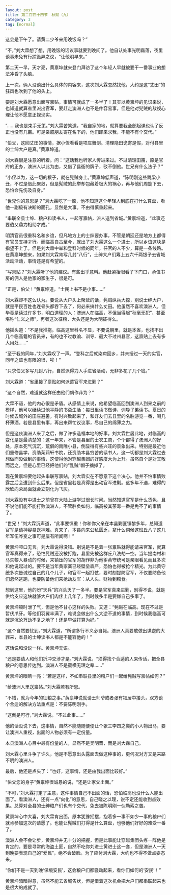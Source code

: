 ```yaml
---
layout: post
title: 第二百四十四节　秋赋（九）
category: 3
tag: [normal]
---
```


这会是下午了。请黄二少爷来用晚饭吗？”

“不，”刘大霖想了想，用晚饭的话议事就要到晚间了。他自认处事光明磊落，夜里谈事未免有行踪诡异之议，“让他明早来。”

第二天一早，天才亮，黄禀坤就来登门拜访了这个年轻人早就被要干一番事业的想法冲昏了头脑。

上一次，俩人没谈出什么具体的内容来，这次刘大霖忽然找他，大约是这“丈田”的狂风也吹到了他的头上。

要是刘大霖愿意出面写禀贴，事情可就成了一多半了！其实以黄禀坤的见识来说，也知道就算省里派出官军，要赶走澳洲人也不是件容易事，但是他对髡贼的敌视心理让他不愿意正视现实。

“……我也是束手无策。”刘大霖苦笑道，“我自家的地，就算要我全部起课也认了反正也没有几亩。可是亲戚朋友寄在名下的，他们即来求我，不能不有个交代。”

“伯父，这回丈田的事情，据小侄看看是项庄舞剑。清理隐田诡寄是假，对付县里的士绅大户是真。”黄禀坤道。

刘大霖很是注意的听着。问：“这话我也听家人传进来过。不过清理田亩，原是官府的正办，澳洲人以此为由，又借了县衙的牌子，驳不倒他。世兄有什么法子？”

“小侄以为，这一切的根子，就在髡贼身上。”黄禀坤低声道，“陈明刚这些跳梁小丑，不过是借此聚敛，但是髡贼的此举却包藏着极大的祸心，再与他们周旋下去，恐怕会先伤及自身。”

“世兄你的意思是？”刘大霖吃了一惊，他不知道这个年轻人到底在打什么算盘，看他一副极有决断的面孔，显然是大事。不由得慎重起来。

“串联全县士绅、粮户和读书人，一起写禀帖，派人送到省城。”黄禀坤道，“此事还要伯父鼎力相助才成。”

明清官员很重科名和乡谊，但凡地方上的士绅要办事，不管是朝廷还是地方上都得有官员支持才行。而临高自古至今，就出了刘大霖这么一个进士，所以乡谊这块是指望不上了。但是刘大霖中举和登科时候的同年，任官的人不少，算是一条线路。在黄禀坤想来，如果刘大霖肯写几封“八行”，士绅大户们筹上五六千两银子去省城活动活动，事情还是有希望的。

“写禀贴？”刘大霖听了他的建议。有些出乎意料。他赶紧抬眼看了下门口，承值书房的佣人是他家的家生子，很是可。

“正是，伯父！”黄禀坤道，“士民上书不是小事……”

刘大霖却不这么认为。要说从大户头上聚敛的话，髡贼纵兵大掠，别说士绅大户，就是平民百姓也连骨头都吞下去了，何必来搞什么丈田。他虽然不喜欢澳洲人，但毕竟是读过许多书，明白道理的人：澳洲人在临高，不但当得起“秋毫无犯”，甚至堪称“仁义之师”，再者这次征粮，大头还是为大明征得么。

他摇头道：“不是我推拖。临高这里科名不显，不要说朝里，就是本省，也找不出几个临高籍的官员来，有的也不过教谕、训导、最大不过州县官，这禀贴上去有多大用处……”

“至于我的同年，”刘大霖叹了一声。“登科之后就染疴回乡，并未授过一天的实官，同年之谊也有限的很，唉！”

“只求伯父多写几封八行，自然派得力人手进省活动，无非多花了几个钱。”

刘大霖道：“省里接了禀贴如何派遣官军来进剿？”

“这个自然，难道就这样任由他们胡作非为？”

大霖不语，他的内心很是矛盾。从感情上来说，他希望临高回到澳洲人到来之前的模样，他可以继续过他平静的书斋生活：每日里读书做诗，训导子弟读书。夏日的时候去城外的田庄避暑，有时兴致起来了，和好友们去县里的名胜游览一番，喝几杯薄酒。若是县里有事，再出来帮忙议议事，尽自己的绵薄之力。

但是这伙澳洲人来了之后，做了许多造福本地的好事。刘大霖世居此地，对临高的变化是是最清楚的：这一年来，不管是县里的士农工商，个个都得了澳洲人的好处，原本死气沉沉，荒僻的南陲小县，倒显得有些兴旺的景象出来。特别是最近他们重修县学，资助茉莉轩书院，还资助本县穷苦的读书人，这一切都是刘大霖过去想做而没做到的事情，这使得他对穿越集团的好感度大为上升。虽然自个是对其敬而远之，但是心里已经把他们的“乱贼”帽子摘掉了。

现在黄禀坤要他起头串联写禀贴，刘大霖实在不愿意下这个决心。他并不怕事情败露之后会遭到什么后果。但是省里若是真得是出动官军进剿。这多年不遇，难得的欣欣向荣局面就会立刻化为飞灰。

刘大霖没有中进士之前曾在大陆上游学过很长时间。当然知道官军是什么货色，且不说他们能不能打败澳洲人，不管胜负如何，临高被其荼毒一番是免不了的事情了。

“世兄！”刘大霖沉声道，“此事要慎重！你和你父亲在本县剿匪镇黎多年，总知道官军是请神容易送神难。真来了，本县向来公私匮乏，拿什么伺候这班丘八？这几年军伍哗变之事可是屡有所闻啊！”

黄禀坤哑口无言。刘大霖说得没错。别说是不是着一张禀贴就得能请来官军，就算官军真得来了，恐怕髡贼还没被打跑，县里先被这群丘八洗劫一空。当年提南村和马矢黎人暴动的时候，来镇压的官军的胡作非为他爹黄守统可是亲眼看见而且多次和他说起过的。要不是当年黄家寨已经壁垒森严，恐怕也得被抢个精光。为此黄守统多次告诫过自己的几个儿子，和官军一起打仗，要时刻提防官军，不仅要防备他们忽然逃跑，也要防备他们来抢劫友军：从人头、财物到粮食。

想到这里，他的盼“天兵”的兴头灭了一多半。要是官军真来进剿，别得不说，就是供给支应这块就够大户们肉疼上几年了，到时候多半是要嫌自己多事了。

黄禀坤顿时泄了气，但是他不甘心这样的失败。又道：“髡贼在临高。现在不过是暂伏爪牙。等他们羽翼丰满了，难说会做出什么大逆不道的事情，到时候我临高可就是沉沦万劫不复之地了！还是早做打算为好。”

“这个自然要忧到。”刘大霖道，“所谓多行不义必自毙。澳洲人真要敢做出谋逆的大罪来，本县的士绅读书人都是不能容他的！”

这话说和没说一样。黄禀坤无语。

“还是要请人和他们折冲交涉才是。”刘大霖说，“须得找个合适的人来传话，把全县粮户的意思传达到。澳洲人不是蛮横无理之辈……”

黄禀坤的眼睛一亮：“若是这样，不如串联县里的粮户们一起给髡贼写禀帖如何？”

“给澳洲人里送禀帖。”刘大霖若有所思。

“不错，就为今年的征粮之事。”黄禀坤说就请王师爷或者张有福居中接头，双方谈个合适的解决方法重点是：不要陈明刚手。

“这倒是可行，”刘大霖说。“不过此事……”

他的话没说下去，这事情，自然不能随随便便让个张三李四之类的小人物出马，要让澳洲人重视，出面的人物必须有一定份量。

本县澳洲人心目中最有份量的人，显然不是吴明晋，而是刘大霖自己。

刘大霖心里斗争了许久，他是不愿意出头露面去做这种事的，更何况对方又是来路不明的澳洲人。

最后，他还是点头了：“也好，这事情，还是由我出面比较好。”

“伯父您的身子”黄禀坤很诚恳的说，“还是让家父出面。”

“不可，”刘大霖打定了主意，这件事情自己不出面的话，恐怕临高也没什么人能出面了。看澳洲人，还有一点“向化”的意思，自己晓之以理，说不定还能收到点效果。总算对全县的士绅粮户们也有个交代，免去被陈明刚一伙勒索之苦。

黄禀坤心中大喜，刘大霖肯出面，原本犹豫摇摆，抱着多一事不如少一事的粮户们就肯参加这次的请愿了。也能让髡贼们打得是什么算盘，也够他们好好的难受一番了。

澳洲人会不会让步，黄禀坤并无十分的把握，但是此事能让穿越集团头疼一阵他是肯定的。要是寻常的海盗土匪，自然不吃你刘进士黄进士这一套，但是澳洲人一天到晚要表现自己的“爱民”，绝不会破脸。为了应付刘大霖，大约也不得不做点姿态来。

“你们不是一天到晚‘保境安民’，这会粮户们都骚动起来，看你们如何的‘安民’！”

黄禀坤暗暗得意，虽然不能去省城告状，但是借着这次机会把大户们都串联起来也是很大的成就了。